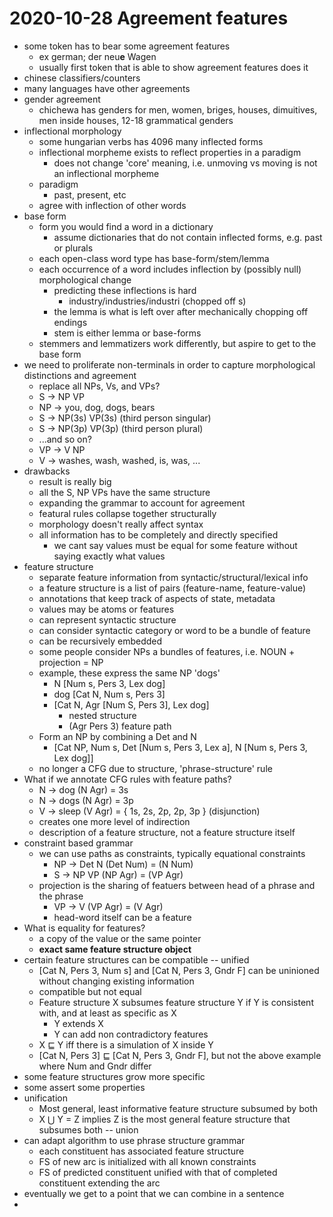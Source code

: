 # 2020-10-28 Agreement features

* some token has to bear some agreement features
  * ex german; der neu**e** Wagen
   * usually first token that is able to show agreement features does it
 * chinese classifiers/counters
 * many languages have other agreements
* gender agreement
   * chichewa has genders for men, women, briges, houses, dimuitives, men inside houses, 12-18 grammatical genders
* inflectional morphology
  * some hungarian verbs has 4096 many inflected forms
  * inflectional morpheme exists to reflect properties in a paradigm
    * does not change 'core' meaning, i.e. unmoving vs moving is not an inflectional morpheme
  * paradigm
    * past, present, etc
  * agree with inflection of other words
* base form
  * form you would find a word in a dictionary
    * assume dictionaries that do not contain inflected forms, e.g. past or plurals
  * each open-class word type has base-form/stem/lemma
  * each occurrence of a word includes inflection by (possibly null) morphological change
    * predicting these inflections is hard
      * industry/industries/industri (chopped off s)
    * the lemma is what is left over after mechanically chopping off endings
    * stem is either lemma or base-forms
  * stemmers and lemmatizers work differently, but aspire to get to the base form
* we need to proliferate non-terminals in order to capture morphological distinctions and agreement
  * replace all NPs, Vs, and VPs?
  * S -> NP VP
  * NP -> you, dog, dogs, bears
  * S -> NP(3s) VP(3s) (third person singular)
  * S -> NP(3p) VP(3p) (third person plural)
  * ...and so on?
  * VP -> V NP
  * V -> washes, wash, washed, is, was, ...
* drawbacks
  * result is really big
  * all the S, NP VPs have the same structure
  * expanding the grammar to account for agreement 
  * featural rules collapse together structurally
  * morphology doesn't really affect syntax
  * all information has to be completely and directly specified
    * we cant say values must be equal for some feature without saying exactly what values
* feature structure
  * separate feature information from syntactic/structural/lexical info
  * a feature structure is a list of pairs (feature-name, feature-value)
  * annotations that keep track of aspects of state, metadata
  * values may be atoms or features
  * can represent syntactic structure
  * can consider syntactic category or word to be a bundle of feature
  * can be recursively embedded
  * some people consider NPs a bundles of features, i.e. NOUN + projection = NP
  * example, these express the same NP 'dogs'
    * N [Num s, Pers 3, Lex dog]
    * dog [Cat N, Num s, Pers 3]
    * [Cat N, Agr [Num S, Pers 3], Lex dog]
      * nested structure
      * (Agr Pers 3) feature path
  * Form an NP by combining a Det and N
    * [Cat NP, Num s, Det [Num s, Pers 3, Lex a], N [Num s, Pers 3, Lex dog]]
  * no longer a CFG due to structure, 'phrase-structure' rule
* What if we annotate CFG rules with feature paths?
  * N -> dog (N Agr) = 3s
  * N -> dogs (N Agr) = 3p
  * V -> sleep (V Agr) = { 1s, 2s, 2p, 2p, 3p } (disjunction)
  * creates one more level of indirection
  * description of a feature structure, not a feature structure itself
* constraint based grammar
  * we can use paths as constraints, typically equational constraints
    * NP -> Det N (Det Num) = (N Num)
    * S -> NP VP (NP Agr) = (VP Agr)
  * projection is the sharing of featuers between head of a phrase and the phrase
    * VP -> V (VP Agr) = (V Agr)
    * head-word itself can be a feature
* What is equality for features?
  * a copy of the value or the same pointer
  * **exact same feature structure object**
* certain feature structures can be compatible -- unified
  * [Cat N, Pers 3, Num s] and [Cat N, Pers 3, Gndr F] can be uninioned without changing existing information
  * compatible but not equal
  * Feature structure X subsumes feature structure Y if Y is consistent with, and at least as specific as X
    * Y extends X
    * Y can add non contradictory features
  * X ⊑ Y iff there is a simulation of X inside Y
  * [Cat N, Pers 3] ⊑ [Cat N, Pers 3, Gndr F], but not the above example where Num and Gndr differ
* some feature structures grow more specific
* some assert some properties
* unification
  * Most general, least informative feature structure subsumed by both
  * X ⋃ Y = Z implies Z is the most general feature structure that subsumes both -- union
* can adapt algorithm to use phrase structure grammar
  * each constituent has associated feature structure
  * FS of new arc is initialized with all known constraints
  * FS of predicted constituent unified with that of completed constituent extending the arc
* eventually we get to a point that we can combine in a sentence
* 
